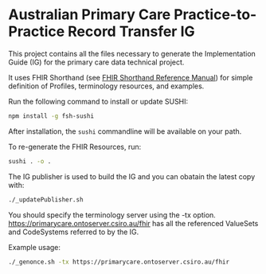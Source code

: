 # Australian Primary Care Practice-to-Practice Record Transfer IG

This project contains all the files necessary to generate the Implementation Guide (IG) for the primary care data technical project. 

It uses FHIR Shorthand (see [FHIR Shorthand Reference Manual](https://build.fhir.org/ig/HL7/fhir-shorthand/)) for simple definition of Profiles, terminology resources, and examples.

Run the following command to install or update SUSHI:

```sh
npm install -g fsh-sushi
```

After installation, the `sushi` commandline will be available on your path.

To re-generate the FHIR Resources, run:

```sh
sushi . -o .
```

The IG publisher is used to build the IG and you can obatain the latest copy with:

```sh
./_updatePublisher.sh
```

You should specify the terminology server using the -tx option. https://primarycare.ontoserver.csiro.au/fhir has all the referenced ValueSets and CodeSystems referred to by the IG.

Example usage:

```sh
./_genonce.sh -tx https://primarycare.ontoserver.csiro.au/fhir
```


